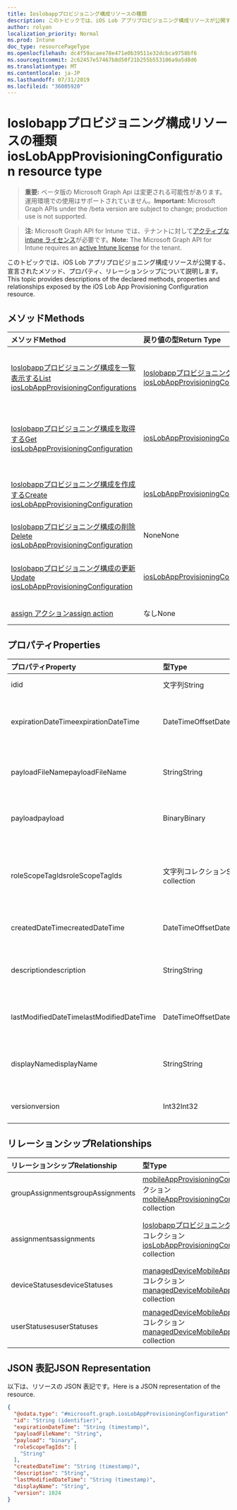 ```yaml
---
title: Ioslobappプロビジョニング構成リソースの種類
description: このトピックでは、iOS Lob アプリプロビジョニング構成リソースが公開する、宣言されたメソッド、プロパティ、リレーションシップについて説明します。
author: rolyon
localization_priority: Normal
ms.prod: Intune
doc_type: resourcePageType
ms.openlocfilehash: dc4f59acaee78e471e0b39511e32dcbca9758bf6
ms.sourcegitcommit: 2c62457e57467b8d50f21b255b553106a9a5d8d6
ms.translationtype: MT
ms.contentlocale: ja-JP
ms.lasthandoff: 07/31/2019
ms.locfileid: "36005920"
---
```

# <a name="ioslobappprovisioningconfiguration-resource-type"></a><span data-ttu-id="1e441-103">Ioslobappプロビジョニング構成リソースの種類</span><span class="sxs-lookup"><span data-stu-id="1e441-103">iosLobAppProvisioningConfiguration resource type</span></span>

> <span data-ttu-id="1e441-104">**重要:** ベータ版の Microsoft Graph Api は変更される可能性があります。運用環境での使用はサポートされていません。</span><span class="sxs-lookup"><span data-stu-id="1e441-104">**Important:** Microsoft Graph APIs under the /beta version are subject to change; production use is not supported.</span></span>

> <span data-ttu-id="1e441-105">**注:** Microsoft Graph API for Intune では、テナントに対して[アクティブな intune ライセンス](https://go.microsoft.com/fwlink/?linkid=839381)が必要です。</span><span class="sxs-lookup"><span data-stu-id="1e441-105">**Note:** The Microsoft Graph API for Intune requires an [active Intune license](https://go.microsoft.com/fwlink/?linkid=839381) for the tenant.</span></span>

<span data-ttu-id="1e441-106">このトピックでは、iOS Lob アプリプロビジョニング構成リソースが公開する、宣言されたメソッド、プロパティ、リレーションシップについて説明します。</span><span class="sxs-lookup"><span data-stu-id="1e441-106">This topic provides descriptions of the declared methods, properties and relationships exposed by the iOS Lob App Provisioning Configuration resource.</span></span>

## <a name="methods"></a><span data-ttu-id="1e441-107">メソッド</span><span class="sxs-lookup"><span data-stu-id="1e441-107">Methods</span></span>
|<span data-ttu-id="1e441-108">メソッド</span><span class="sxs-lookup"><span data-stu-id="1e441-108">Method</span></span>|<span data-ttu-id="1e441-109">戻り値の型</span><span class="sxs-lookup"><span data-stu-id="1e441-109">Return Type</span></span>|<span data-ttu-id="1e441-110">説明</span><span class="sxs-lookup"><span data-stu-id="1e441-110">Description</span></span>|
|:---|:---|:---|
|[<span data-ttu-id="1e441-111">Ioslobappプロビジョニング構成を一覧表示する</span><span class="sxs-lookup"><span data-stu-id="1e441-111">List iosLobAppProvisioningConfigurations</span></span>](../api/intune-apps-ioslobappprovisioningconfiguration-list.md)|<span data-ttu-id="1e441-112">[Ioslobappプロビジョニング構成](../resources/intune-apps-ioslobappprovisioningconfiguration.md)コレクション</span><span class="sxs-lookup"><span data-stu-id="1e441-112">[iosLobAppProvisioningConfiguration](../resources/intune-apps-ioslobappprovisioningconfiguration.md) collection</span></span>|<span data-ttu-id="1e441-113">[Ioslobappプロビジョニング構成](../resources/intune-apps-ioslobappprovisioningconfiguration.md)オブジェクトのプロパティとリレーションシップをリストします。</span><span class="sxs-lookup"><span data-stu-id="1e441-113">List properties and relationships of the [iosLobAppProvisioningConfiguration](../resources/intune-apps-ioslobappprovisioningconfiguration.md) objects.</span></span>|
|[<span data-ttu-id="1e441-114">Ioslobappプロビジョニング構成を取得する</span><span class="sxs-lookup"><span data-stu-id="1e441-114">Get iosLobAppProvisioningConfiguration</span></span>](../api/intune-apps-ioslobappprovisioningconfiguration-get.md)|[<span data-ttu-id="1e441-115">iosLobAppProvisioningConfiguration</span><span class="sxs-lookup"><span data-stu-id="1e441-115">iosLobAppProvisioningConfiguration</span></span>](../resources/intune-apps-ioslobappprovisioningconfiguration.md)|<span data-ttu-id="1e441-116">[Ioslobappプロビジョニング構成](../resources/intune-apps-ioslobappprovisioningconfiguration.md)オブジェクトのプロパティとリレーションシップを読み取ります。</span><span class="sxs-lookup"><span data-stu-id="1e441-116">Read properties and relationships of the [iosLobAppProvisioningConfiguration](../resources/intune-apps-ioslobappprovisioningconfiguration.md) object.</span></span>|
|[<span data-ttu-id="1e441-117">Ioslobappプロビジョニング構成を作成する</span><span class="sxs-lookup"><span data-stu-id="1e441-117">Create iosLobAppProvisioningConfiguration</span></span>](../api/intune-apps-ioslobappprovisioningconfiguration-create.md)|[<span data-ttu-id="1e441-118">iosLobAppProvisioningConfiguration</span><span class="sxs-lookup"><span data-stu-id="1e441-118">iosLobAppProvisioningConfiguration</span></span>](../resources/intune-apps-ioslobappprovisioningconfiguration.md)|<span data-ttu-id="1e441-119">新しい[Ioslobappプロビジョニング構成](../resources/intune-apps-ioslobappprovisioningconfiguration.md)オブジェクトを作成します。</span><span class="sxs-lookup"><span data-stu-id="1e441-119">Create a new [iosLobAppProvisioningConfiguration](../resources/intune-apps-ioslobappprovisioningconfiguration.md) object.</span></span>|
|[<span data-ttu-id="1e441-120">Ioslobappプロビジョニング構成の削除</span><span class="sxs-lookup"><span data-stu-id="1e441-120">Delete iosLobAppProvisioningConfiguration</span></span>](../api/intune-apps-ioslobappprovisioningconfiguration-delete.md)|<span data-ttu-id="1e441-121">None</span><span class="sxs-lookup"><span data-stu-id="1e441-121">None</span></span>|<span data-ttu-id="1e441-122">[Ioslobappプロビジョニング構成](../resources/intune-apps-ioslobappprovisioningconfiguration.md)を削除します。</span><span class="sxs-lookup"><span data-stu-id="1e441-122">Deletes a [iosLobAppProvisioningConfiguration](../resources/intune-apps-ioslobappprovisioningconfiguration.md).</span></span>|
|[<span data-ttu-id="1e441-123">Ioslobappプロビジョニング構成の更新</span><span class="sxs-lookup"><span data-stu-id="1e441-123">Update iosLobAppProvisioningConfiguration</span></span>](../api/intune-apps-ioslobappprovisioningconfiguration-update.md)|[<span data-ttu-id="1e441-124">iosLobAppProvisioningConfiguration</span><span class="sxs-lookup"><span data-stu-id="1e441-124">iosLobAppProvisioningConfiguration</span></span>](../resources/intune-apps-ioslobappprovisioningconfiguration.md)|<span data-ttu-id="1e441-125">[Ioslobappプロビジョニング構成](../resources/intune-apps-ioslobappprovisioningconfiguration.md)オブジェクトのプロパティを更新します。</span><span class="sxs-lookup"><span data-stu-id="1e441-125">Update the properties of a [iosLobAppProvisioningConfiguration](../resources/intune-apps-ioslobappprovisioningconfiguration.md) object.</span></span>|
|[<span data-ttu-id="1e441-126">assign アクション</span><span class="sxs-lookup"><span data-stu-id="1e441-126">assign action</span></span>](../api/intune-apps-ioslobappprovisioningconfiguration-assign.md)|<span data-ttu-id="1e441-127">なし</span><span class="sxs-lookup"><span data-stu-id="1e441-127">None</span></span>|<span data-ttu-id="1e441-128">まだ文書化されていません</span><span class="sxs-lookup"><span data-stu-id="1e441-128">Not yet documented</span></span>|

## <a name="properties"></a><span data-ttu-id="1e441-129">プロパティ</span><span class="sxs-lookup"><span data-stu-id="1e441-129">Properties</span></span>
|<span data-ttu-id="1e441-130">プロパティ</span><span class="sxs-lookup"><span data-stu-id="1e441-130">Property</span></span>|<span data-ttu-id="1e441-131">型</span><span class="sxs-lookup"><span data-stu-id="1e441-131">Type</span></span>|<span data-ttu-id="1e441-132">説明</span><span class="sxs-lookup"><span data-stu-id="1e441-132">Description</span></span>|
|:---|:---|:---|
|<span data-ttu-id="1e441-133">id</span><span class="sxs-lookup"><span data-stu-id="1e441-133">id</span></span>|<span data-ttu-id="1e441-134">文字列</span><span class="sxs-lookup"><span data-stu-id="1e441-134">String</span></span>|<span data-ttu-id="1e441-135">エンティティのキー。</span><span class="sxs-lookup"><span data-stu-id="1e441-135">Key of the entity.</span></span>|
|<span data-ttu-id="1e441-136">expirationDateTime</span><span class="sxs-lookup"><span data-stu-id="1e441-136">expirationDateTime</span></span>|<span data-ttu-id="1e441-137">DateTimeOffset</span><span class="sxs-lookup"><span data-stu-id="1e441-137">DateTimeOffset</span></span>|<span data-ttu-id="1e441-138">オプションのプロファイルの有効期限の日付と時刻。</span><span class="sxs-lookup"><span data-stu-id="1e441-138">Optional profile expiration date and time.</span></span>|
|<span data-ttu-id="1e441-139">payloadFileName</span><span class="sxs-lookup"><span data-stu-id="1e441-139">payloadFileName</span></span>|<span data-ttu-id="1e441-140">String</span><span class="sxs-lookup"><span data-stu-id="1e441-140">String</span></span>|<span data-ttu-id="1e441-141">ペイロードファイル名 (\*. mobileprovision</span><span class="sxs-lookup"><span data-stu-id="1e441-141">Payload file name (\*.mobileprovision</span></span> | <span data-ttu-id="1e441-142">\*.xml)。</span><span class="sxs-lookup"><span data-stu-id="1e441-142">\*.xml).</span></span>|
|<span data-ttu-id="1e441-143">payload</span><span class="sxs-lookup"><span data-stu-id="1e441-143">payload</span></span>|<span data-ttu-id="1e441-144">Binary</span><span class="sxs-lookup"><span data-stu-id="1e441-144">Binary</span></span>|<span data-ttu-id="1e441-145">ペイロード。</span><span class="sxs-lookup"><span data-stu-id="1e441-145">Payload.</span></span> <span data-ttu-id="1e441-146">(UTF8 でエンコードされたバイト配列)</span><span class="sxs-lookup"><span data-stu-id="1e441-146">(UTF8 encoded byte array)</span></span>|
|<span data-ttu-id="1e441-147">roleScopeTagIds</span><span class="sxs-lookup"><span data-stu-id="1e441-147">roleScopeTagIds</span></span>|<span data-ttu-id="1e441-148">文字列コレクション</span><span class="sxs-lookup"><span data-stu-id="1e441-148">String collection</span></span>|<span data-ttu-id="1e441-149">この iOS LOB アプリプロビジョニング構成エンティティのスコープタグのリスト。</span><span class="sxs-lookup"><span data-stu-id="1e441-149">List of Scope Tags for this iOS LOB app provisioning configuration entity.</span></span>|
|<span data-ttu-id="1e441-150">createdDateTime</span><span class="sxs-lookup"><span data-stu-id="1e441-150">createdDateTime</span></span>|<span data-ttu-id="1e441-151">DateTimeOffset</span><span class="sxs-lookup"><span data-stu-id="1e441-151">DateTimeOffset</span></span>|<span data-ttu-id="1e441-152">オブジェクトが作成された DateTime。</span><span class="sxs-lookup"><span data-stu-id="1e441-152">DateTime the object was created.</span></span>|
|<span data-ttu-id="1e441-153">description</span><span class="sxs-lookup"><span data-stu-id="1e441-153">description</span></span>|<span data-ttu-id="1e441-154">String</span><span class="sxs-lookup"><span data-stu-id="1e441-154">String</span></span>|<span data-ttu-id="1e441-155">デバイス構成について管理者が提供した説明です。</span><span class="sxs-lookup"><span data-stu-id="1e441-155">Admin provided description of the Device Configuration.</span></span>|
|<span data-ttu-id="1e441-156">lastModifiedDateTime</span><span class="sxs-lookup"><span data-stu-id="1e441-156">lastModifiedDateTime</span></span>|<span data-ttu-id="1e441-157">DateTimeOffset</span><span class="sxs-lookup"><span data-stu-id="1e441-157">DateTimeOffset</span></span>|<span data-ttu-id="1e441-158">オブジェクトの最終更新の DateTime。</span><span class="sxs-lookup"><span data-stu-id="1e441-158">DateTime the object was last modified.</span></span>|
|<span data-ttu-id="1e441-159">displayName</span><span class="sxs-lookup"><span data-stu-id="1e441-159">displayName</span></span>|<span data-ttu-id="1e441-160">String</span><span class="sxs-lookup"><span data-stu-id="1e441-160">String</span></span>|<span data-ttu-id="1e441-161">デバイス構成について管理者が指定した名前です。</span><span class="sxs-lookup"><span data-stu-id="1e441-161">Admin provided name of the device configuration.</span></span>|
|<span data-ttu-id="1e441-162">version</span><span class="sxs-lookup"><span data-stu-id="1e441-162">version</span></span>|<span data-ttu-id="1e441-163">Int32</span><span class="sxs-lookup"><span data-stu-id="1e441-163">Int32</span></span>|<span data-ttu-id="1e441-164">デバイス構成のバージョン。</span><span class="sxs-lookup"><span data-stu-id="1e441-164">Version of the device configuration.</span></span>|

## <a name="relationships"></a><span data-ttu-id="1e441-165">リレーションシップ</span><span class="sxs-lookup"><span data-stu-id="1e441-165">Relationships</span></span>
|<span data-ttu-id="1e441-166">リレーションシップ</span><span class="sxs-lookup"><span data-stu-id="1e441-166">Relationship</span></span>|<span data-ttu-id="1e441-167">型</span><span class="sxs-lookup"><span data-stu-id="1e441-167">Type</span></span>|<span data-ttu-id="1e441-168">説明</span><span class="sxs-lookup"><span data-stu-id="1e441-168">Description</span></span>|
|:---|:---|:---|
|<span data-ttu-id="1e441-169">groupAssignments</span><span class="sxs-lookup"><span data-stu-id="1e441-169">groupAssignments</span></span>|<span data-ttu-id="1e441-170">[mobileAppProvisioningConfigGroupAssignment](../resources/intune-apps-mobileappprovisioningconfiggroupassignment.md)コレクション</span><span class="sxs-lookup"><span data-stu-id="1e441-170">[mobileAppProvisioningConfigGroupAssignment](../resources/intune-apps-mobileappprovisioningconfiggroupassignment.md) collection</span></span>|<span data-ttu-id="1e441-171">関連付けられているグループの割り当て。</span><span class="sxs-lookup"><span data-stu-id="1e441-171">The associated group assignments.</span></span>|
|<span data-ttu-id="1e441-172">assignments</span><span class="sxs-lookup"><span data-stu-id="1e441-172">assignments</span></span>|<span data-ttu-id="1e441-173">[Ioslobappプロビジョニング Configurationassignment](../resources/intune-apps-ioslobappprovisioningconfigurationassignment.md)コレクション</span><span class="sxs-lookup"><span data-stu-id="1e441-173">[iosLobAppProvisioningConfigurationAssignment](../resources/intune-apps-ioslobappprovisioningconfigurationassignment.md) collection</span></span>|<span data-ttu-id="1e441-174">Ioslobappプロビジョニング構成に関連付けられたグループの割り当て。</span><span class="sxs-lookup"><span data-stu-id="1e441-174">The associated group assignments for IosLobAppProvisioningConfiguration.</span></span>|
|<span data-ttu-id="1e441-175">deviceStatuses</span><span class="sxs-lookup"><span data-stu-id="1e441-175">deviceStatuses</span></span>|<span data-ttu-id="1e441-176">[managedDeviceMobileAppConfigurationDeviceStatus](../resources/intune-apps-manageddevicemobileappconfigurationdevicestatus.md)コレクション</span><span class="sxs-lookup"><span data-stu-id="1e441-176">[managedDeviceMobileAppConfigurationDeviceStatus](../resources/intune-apps-manageddevicemobileappconfigurationdevicestatus.md) collection</span></span>|<span data-ttu-id="1e441-177">このモバイルアプリ構成のデバイスインストール状態のリスト。</span><span class="sxs-lookup"><span data-stu-id="1e441-177">The list of device installation states for this mobile app configuration.</span></span>|
|<span data-ttu-id="1e441-178">userStatuses</span><span class="sxs-lookup"><span data-stu-id="1e441-178">userStatuses</span></span>|<span data-ttu-id="1e441-179">[managedDeviceMobileAppConfigurationUserStatus](../resources/intune-apps-manageddevicemobileappconfigurationuserstatus.md) コレクション</span><span class="sxs-lookup"><span data-stu-id="1e441-179">[managedDeviceMobileAppConfigurationUserStatus](../resources/intune-apps-manageddevicemobileappconfigurationuserstatus.md) collection</span></span>|<span data-ttu-id="1e441-180">このモバイルアプリ構成のユーザーインストール状態のリスト。</span><span class="sxs-lookup"><span data-stu-id="1e441-180">The list of user installation states for this mobile app configuration.</span></span>|

## <a name="json-representation"></a><span data-ttu-id="1e441-181">JSON 表記</span><span class="sxs-lookup"><span data-stu-id="1e441-181">JSON Representation</span></span>
<span data-ttu-id="1e441-182">以下は、リソースの JSON 表記です。</span><span class="sxs-lookup"><span data-stu-id="1e441-182">Here is a JSON representation of the resource.</span></span>
<!-- {
  "blockType": "resource",
  "keyProperty": "id",
  "@odata.type": "microsoft.graph.iosLobAppProvisioningConfiguration"
}
-->
``` json
{
  "@odata.type": "#microsoft.graph.iosLobAppProvisioningConfiguration",
  "id": "String (identifier)",
  "expirationDateTime": "String (timestamp)",
  "payloadFileName": "String",
  "payload": "binary",
  "roleScopeTagIds": [
    "String"
  ],
  "createdDateTime": "String (timestamp)",
  "description": "String",
  "lastModifiedDateTime": "String (timestamp)",
  "displayName": "String",
  "version": 1024
}
```





